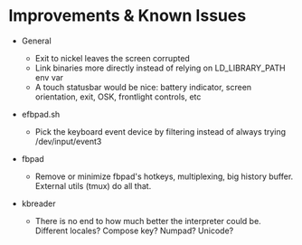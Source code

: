 # Improvements & Known Issues

  - General
    - Exit to nickel leaves the screen corrupted
    - Link binaries more directly instead of relying on LD_LIBRARY_PATH env var
    - A touch statusbar would be nice: battery indicator, screen orientation, exit, OSK, frontlight controls, etc
    
  - efbpad.sh
    - Pick the keyboard event device by filtering instead of always trying /dev/input/event3

  - fbpad
    - Remove or minimize fbpad's hotkeys, multiplexing, big history buffer. External utils (tmux) do all that. 

  - kbreader
    - There is no end to how much better the interpreter could be. Different locales? Compose key? Numpad? Unicode?
